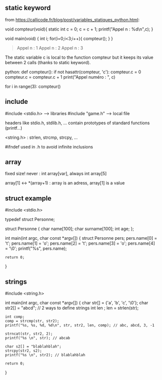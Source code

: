 
##  static keyword 


from https://callicode.fr/blog/post/variables_statiques_python.html:

void compteur(void){
    static int c = 0;
    c = c + 1;
    printf("Appel n : %d\n",c);
}

void main(void) {
    int i;
    for(i=0;i<3;i++){
    compteur();
    }
}

>Appel n : 1
>Appel n : 2
>Appel n : 3

The static variable c is local to the function compteur but it keeps its value between 2 calls
(thanks to static keyword).



python:
def compteur():
    if not hasattr(compteur, 'c'):
        compteur.c = 0
    compteur.c = compteur.c + 1
    print("Appel numéro : ", c)

for i in range(3):
    compteur()


##  include 

#include <stdio.h>  --> libraries
#include "game.h"  --> local file

headers like stdio.h, stdlib.h, ... contain prototypes of standard functions (printf...)

<string.h> : strlen, strcmp, strcpy, ...

#ifndef used in .h to avoid infinite inclusions




##  array 

fixed size! never : int array[var], always int array[5]

array[1]  <->  *(array+1)  : array is an adress, array[1] is a value 



##  struct example 

#include <stdio.h>

typedef struct Personne;

struct Personne
{
    char name[100];
    char surname[100];
    int age;
};

int main(int argc, char const *argv[])
{
    struct Personne pers;
    pers.name[0] = 't';
    pers.name[1] = 'o';
    pers.name[2] = 't';
    pers.name[3] = 'o';
    pers.name[4] = '\0';
    printf("%s", pers.name);

    return 0;
}



##  strings 




#include <string.h>

int main(int argc, char const *argv[])
{
    char str[] = {'a', 'b', 'c', '\0'};
    char str2[] = "abcd";  // 2 ways to define strings
    int len ;
    len = strlen(str);

    int comp;
    comp = strcmp(str, str2);
    printf("%s, %s, %d, %d\n", str, str2, len, comp); // abc, abcd, 3, -1

    strncat(str, str2, 2);
    printf("%s \n", str); // abcab

    char s2[] = "blablahblah";
    strcpy(str2, s2);
    printf("%s \n", str2); // blablahblah

    return 0;
}


##   


##   






